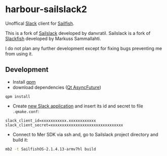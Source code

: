 # harbour-sailslack2

Unoffical [Slack](https://slack.com/) client for [Sailfish](https://sailfishos.org).

This is a fork of [Sailslack](https://github.com/danvratil/harbour-sailslack) developed by danvratil.
Sailslack is a fork of [Slackfish](https://github.com/markussammallahti/harbour-slackfish) developed by Markuss Sammallahti.

I do not plan any further development except for fixing bugs preventing me from using it.

## Development

* Install [qpm](https://www.qpm.io/)
* download dependencies ([Qt AsyncFuture](https://github.com/benlau/asyncfuture))
```
qpm install
```

* Create [new Slack application](https://api.slack.com/apps?new_app=1)
and insert its id and secret to file `.qmake.conf`:
```
slack_client_id=xxxxxxxxxxx.xxxxxxxxxxxx
slack_client_secret=xxxxxxxxxxxxxxxxxxxxxxxxxxxxxxxx
```

* Connect to Mer SDK via ssh and, go to Sailslack project directory and build it:
```bash
mb2 -t SailfishOS-2.1.4.13-armv7hl build
```

